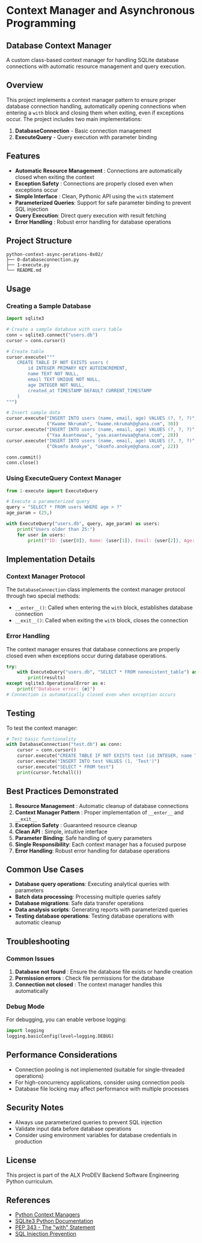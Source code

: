 # Context Manager and Asynchronous Programming

## Database Context Manager

A custom class-based context manager for handling SQLite database connections with automatic resource management and query execution.

## Overview

This project implements a context manager pattern to ensure proper database connection handling, automatically opening connections when entering a `with` block and closing them when exiting, even if exceptions occur. The project includes two main implementations:

1. **DatabaseConnection** - Basic connection management
2. **ExecuteQuery** - Query execution with parameter binding

## Features

* **Automatic Resource Management** : Connections are automatically closed when exiting the context
* **Exception Safety** : Connections are properly closed even when exceptions occur
* **Simple Interface** : Clean, Pythonic API using the `with` statement
* **Parameterized Queries**: Support for safe parameter binding to prevent SQL injection
* **Query Execution**: Direct query execution with result fetching
* **Error Handling** : Robust error handling for database operations

## Project Structure

```text
python-context-async-perations-0x02/
├── 0-databaseconnection.py
├── 1-execute.py
└── README.md
```

## Usage

### Creating a Sample Database

```python
import sqlite3

# Create a sample database with users table
conn = sqlite3.connect("users.db")
cursor = conn.cursor()

# Create table
cursor.execute("""
    CREATE TABLE IF NOT EXISTS users (
        id INTEGER PRIMARY KEY AUTOINCREMENT,
        name TEXT NOT NULL,
        email TEXT UNIQUE NOT NULL,
        age INTEGER NOT NULL,
        created_at TIMESTAMP DEFAULT CURRENT_TIMESTAMP
    )
""")

# Insert sample data
cursor.execute("INSERT INTO users (name, email, age) VALUES (?, ?, ?)", 
               ("Kwame Nkrumah", "kwame.nkrumah@ghana.com", 30))
cursor.execute("INSERT INTO users (name, email, age) VALUES (?, ?, ?)", 
               ("Yaa Asantewaa", "yaa.asantewaa@ghana.com", 28))
cursor.execute("INSERT INTO users (name, email, age) VALUES (?, ?, ?)", 
               ("Okomfo Anokye", "okomfo.anokye@ghana.com", 22))

conn.commit()
conn.close()
```

### Using ExecuteQuery Context Manager

```python
from 1-execute import ExecuteQuery

# Execute a parameterized query
query = "SELECT * FROM users WHERE age > ?"
age_param = (25,)

with ExecuteQuery("users.db", query, age_param) as users:
    print("Users older than 25:")
    for user in users:
        print(f"ID: {user[0]}, Name: {user[1]}, Email: {user[2]}, Age: {user[3]}")
```

## Implementation Details

### Context Manager Protocol

The `DatabaseConnection` class implements the context manager protocol through two special methods:

* `__enter__()`: Called when entering the `with` block, establishes database connection
* `__exit__()`: Called when exiting the `with` block, closes the connection

### Error Handling

The context manager ensures that database connections are properly closed even when exceptions occur during database operations.

```python
try:
    with ExecuteQuery("users.db", "SELECT * FROM nonexistent_table") as results:
        print(results)
except sqlite3.OperationalError as e:
    print(f"Database error: {e}")
# Connection is automatically closed even when exception occurs
```

## Testing

To test the context manager:

```python
# Test basic functionality
with DatabaseConnection("test.db") as conn:
    cursor = conn.cursor()
    cursor.execute("CREATE TABLE IF NOT EXISTS test (id INTEGER, name TEXT)")
    cursor.execute("INSERT INTO test VALUES (1, 'Test')")
    cursor.execute("SELECT * FROM test")
    print(cursor.fetchall())
```

## Best Practices Demonstrated

1. **Resource Management** : Automatic cleanup of database connections
2. **Context Manager Pattern** : Proper implementation of `__enter__` and `__exit__`
3. **Exception Safety** : Guaranteed resource cleanup
4. **Clean API** : Simple, intuitive interface
5. **Parameter Binding**: Safe handling of query parameters
6. **Single Responsibility**: Each context manager has a focused purpose
7. **Error Handling**: Robust error handling for database operations

## Common Use Cases

* **Database query operations**: Executing analytical queries with parameters
* **Batch data processing**: Processing multiple queries safely
* **Database migrations**: Safe data transfer operations
* **Data analysis scripts**: Generating reports with parameterized queries
* **Testing database operations**: Testing database operations with automatic cleanup

## Troubleshooting

### Common Issues

1. **Database not found** : Ensure the database file exists or handle creation
2. **Permission errors** : Check file permissions for the database
3. **Connection not closed** : The context manager handles this automatically

### Debug Mode

For debugging, you can enable verbose logging:

```python
import logging
logging.basicConfig(level=logging.DEBUG)
```

## Performance Considerations

* Connection pooling is not implemented (suitable for single-threaded operations)
* For high-concurrency applications, consider using connection pools
* Database file locking may affect performance with multiple processes

## Security Notes

* Always use parameterized queries to prevent SQL injection
* Validate input data before database operations
* Consider using environment variables for database credentials in production

## License

This project is part of the ALX ProDEV Backend Software Engineering Python curriculum.

## References

* [Python Context Managers](https://docs.python.org/3/library/contextlib.html)
* [SQLite3 Python Documentation](https://docs.python.org/3/library/sqlite3.html)
* [PEP 343 - The &#34;with&#34; Statement](https://www.python.org/dev/peps/pep-0343/)
* [SQL Injection Prevention](https://owasp.org/www-community/attacks/SQL_Injection)
